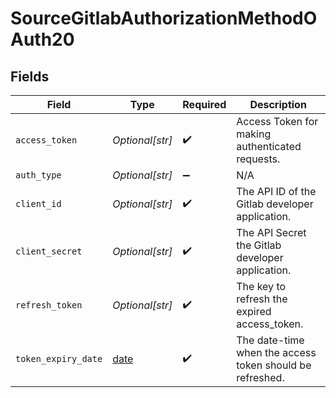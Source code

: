 # SourceGitlabAuthorizationMethodOAuth20


## Fields

| Field                                                                | Type                                                                 | Required                                                             | Description                                                          |
| -------------------------------------------------------------------- | -------------------------------------------------------------------- | -------------------------------------------------------------------- | -------------------------------------------------------------------- |
| `access_token`                                                       | *Optional[str]*                                                      | :heavy_check_mark:                                                   | Access Token for making authenticated requests.                      |
| `auth_type`                                                          | *Optional[str]*                                                      | :heavy_minus_sign:                                                   | N/A                                                                  |
| `client_id`                                                          | *Optional[str]*                                                      | :heavy_check_mark:                                                   | The API ID of the Gitlab developer application.                      |
| `client_secret`                                                      | *Optional[str]*                                                      | :heavy_check_mark:                                                   | The API Secret the Gitlab developer application.                     |
| `refresh_token`                                                      | *Optional[str]*                                                      | :heavy_check_mark:                                                   | The key to refresh the expired access_token.                         |
| `token_expiry_date`                                                  | [date](https://docs.python.org/3/library/datetime.html#date-objects) | :heavy_check_mark:                                                   | The date-time when the access token should be refreshed.             |